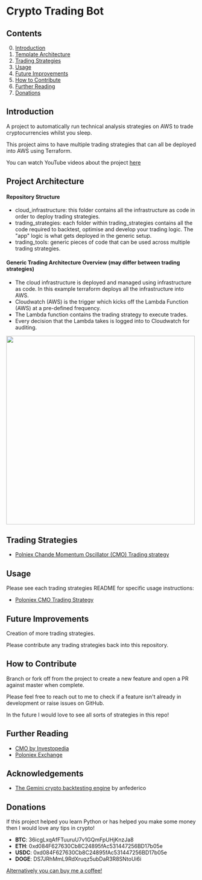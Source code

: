 # Crypto Trading Bot

## Contents
0. [Introduction](#introduction)
1. [Template Architecture](#architecture)
1. [Trading Strategies](#strategies)
1. [Usage](#usage)
2. [Future Improvements](#futureimprovements)
3. [How to Contribute](#howtocontribute)
4. [Further Reading](#furtherreading)
5. [Donations](#donations)

<a name="introduction"></a>
## Introduction 

A project to automatically run technical analysis strategies on AWS to trade cryptocurrencies whilst you sleep.

This project aims to have multiple trading strategies that can all be deployed into AWS using Terraform.

You can watch YouTube videos about the project [here](https://www.youtube.com/watch?v=ee0JCfeFw1o&list=PLobCEGRAX3hZ0KqKoZ1RTlYZF-VguIhtC&index=4) 

<a name="architecture"></a>
## Project Architecture

#### Repository Structure

- cloud_infrastructure: this folder contains all the infrastructure as code in order to deploy trading strategies.
- trading_strategies: each folder within trading_strategies contains all the code required to backtest, optimise and develop your trading logic. The "app" logic is what gets deployed in the generic setup.
- trading_tools: generic pieces of code that can be used across multiple trading strategies.

#### Generic Trading Architecture Overview (may differ between trading strategies)

- The cloud infrastructure is deployed and managed using infrastructure as code. In this example terraform deploys all the infrastructure into AWS.
- Cloudwatch (AWS) is the trigger which kicks off the Lambda Function (AWS) at a pre-defined frequency.
- The Lambda function contains the trading strategy to execute trades.
- Every decision that the Lambda takes is logged into to Cloudwatch for auditing.

<img src="https://github.com/liamhartley/cryptotradingbot/blob/master/project_architecture.png" width="500px">


<a name="strategies"></a>
## Trading Strategies

- [Polniex Chande Momentum Oscillator (CMO) Trading strategy](https://github.com/liamhartley/cryptotradingbot/blob/master/poloniex_cmo_trading_strategy/)

<a name="usage"></a>
## Usage 

Please see each trading strategies README for specific usage instructions:

- [Poloniex CMO Trading Strategy](https://github.com/liamhartley/cryptotradingbot/blob/master/poloniex_cmo_trading_strategy/README.md)


<a name="futureimprovements"></a>
## Future Improvements

Creation of more trading strategies.

Please contribute any trading strategies back into this repository.


<a name="howtocontribute"></a>
## How to Contribute 


Branch or fork off from the project to create a new feature and open a PR against master when complete.

Please feel free to reach out to me to check if a feature isn't already in development or raise issues on GitHub.

In the future I would love to see all sorts of strategies in this repo!

<a name="projectarchitecture"></a>
## Further Reading
- [CMO by Investopedia](https://www.investopedia.com/terms/c/chandemomentumoscillator.asp)
- [Poloniex Exchange](https://poloniex.com)

<a name="acknowledgements"></a>
## Acknowledgements 

- [The Gemini crypto backtesting engine](https://github.com/anfederico/Gemini) by anfederico 


<a name="donations"></a>
## Donations 

If this project helped you learn Python or has helped you make some money then I would love any tips in crypto!

- **BTC**: 36icgLxqAfFTuuruU7v1GQmFpUHjKnzJa8
- **ETH**: 0xd084F627630Cb8C24895fAc531447256BD17b05e
- **USDC**: 0xd084F627630Cb8C24895fAc531447256BD17b05e
- **DOGE**: DS7JRhMmL9RdXruqz5ubDaR3R8SNtoUi6i

[Alternatively you can buy me a coffee!](https://www.buymeacoffee.com/liamhartley)

